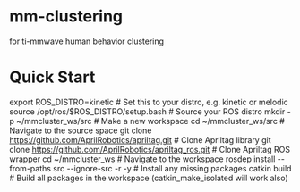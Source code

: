 # mm-clustering
for ti-mmwave human behavior clustering

# Quick Start
export ROS_DISTRO=kinetic               # Set this to your distro, e.g. kinetic or melodic
source /opt/ros/$ROS_DISTRO/setup.bash  # Source your ROS distro 
mkdir -p ~/mmcluster_ws/src                # Make a new workspace 
cd ~/mmcluster_ws/src                      # Navigate to the source space
git clone https://github.com/AprilRobotics/apriltag.git      # Clone Apriltag library
git clone https://github.com/AprilRobotics/apriltag_ros.git  # Clone Apriltag ROS wrapper
cd ~/mmcluster_ws                          # Navigate to the workspace
rosdep install --from-paths src --ignore-src -r -y  # Install any missing packages
catkin build    # Build all packages in the workspace (catkin_make_isolated will work also)

